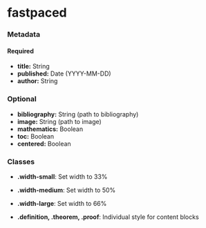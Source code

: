 # fastpaced

### Metadata

#### Required

- **title:** String
- **published:** Date (YYYY-MM-DD)
- **author:** String

### Optional

- **bibliography:** String (path to bibliography)
- **image:** String (path to image)
- **mathematics:** Boolean
- **toc:** Boolean
- **centered:** Boolean

### Classes

- **.width-small**: Set width to 33%
- **.width-medium**: Set width to 50%
- **.width-large**: Set width to 66%

- **.definition, .theorem, .proof**: Individual style for content blocks
